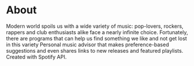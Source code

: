 # About
Modern world spoils us with a wide variety of music:
pop-lovers, rockers, rappers and club enthusiasts alike face a nearly infinite choice. Fortunately,
there are programs that can help us find something we like and not get lost in this variety
Personal music advisor that makes preference-based suggestions and even shares links to new releases and featured playlists.
Created with Spotify API.
